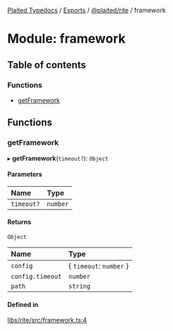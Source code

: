 [Plaited Typedocs](../README.md) / [Exports](../modules.md) / [@plaited/rite](plaited_rite.md) / framework

# Module: framework

## Table of contents

### Functions

- [getFramework](plaited_rite.framework.md#getframework)

## Functions

### getFramework

▸ **getFramework**(`timeout?`): `Object`

#### Parameters

| Name | Type |
| :------ | :------ |
| `timeout?` | `number` |

#### Returns

`Object`

| Name | Type |
| :------ | :------ |
| `config` | { `timeout`: `number`  } |
| `config.timeout` | `number` |
| `path` | `string` |

#### Defined in

[libs/rite/src/framework.ts:4](https://github.com/plaited/plaited/blob/a7a2360/libs/rite/src/framework.ts#L4)
